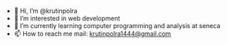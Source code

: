 - 👋 Hi, I’m @krutinpolra
- 👀 I’m interested in web development 
- 🌱 I’m currently learning computer programming and analysis at seneca 
- 📫 How to reach me mail: krutinpolra1444@gmail.com

<!---
krutinpolra/krutinpolra is a ✨ special ✨ repository because its `README.md` (this file) appears on your GitHub profile.
You can click the Preview link to take a look at your changes.
--->
